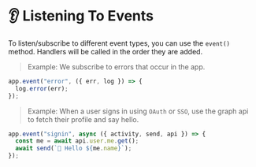 # 👂 Listening To Events

To listen/subscribe to different event types, you can use the `event()` method.
Handlers will be called in the order they are added.

> Example: We subscribe to errors that occur in the app.

```typescript
app.event("error", ({ err, log }) => {
  log.error(err);
});
```

> Example: When a user signs in using `OAuth` or `SSO`, use the graph api to
> fetch their profile and say hello.

```typescript
app.event("signin", async ({ activity, send, api }) => {
  const me = await api.user.me.get();
  await send(`👋 Hello ${me.name}`);
});
```
